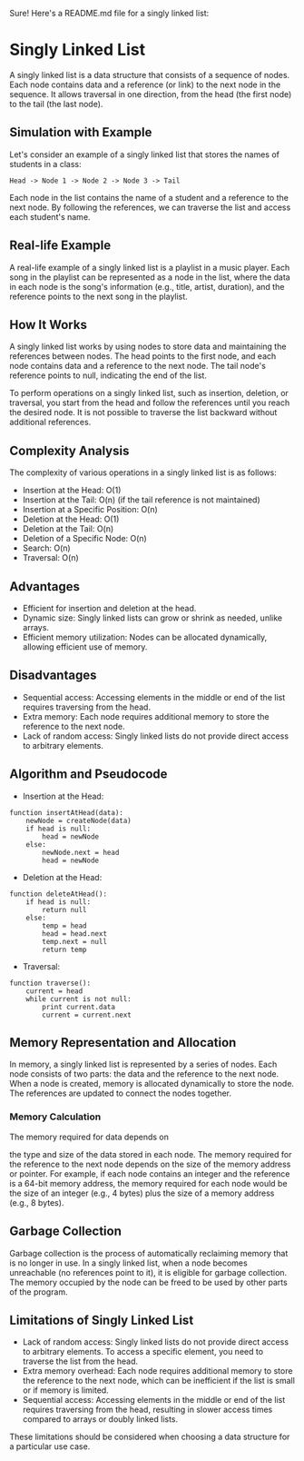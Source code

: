 Sure! Here's a README.md file for a singly linked list:

# Singly Linked List

A singly linked list is a data structure that consists of a sequence of nodes. Each node contains data and a reference (or link) to the next node in the sequence. It allows traversal in one direction, from the head (the first node) to the tail (the last node).

## Simulation with Example

Let's consider an example of a singly linked list that stores the names of students in a class:

```
Head -> Node 1 -> Node 2 -> Node 3 -> Tail
```

Each node in the list contains the name of a student and a reference to the next node. By following the references, we can traverse the list and access each student's name.

## Real-life Example

A real-life example of a singly linked list is a playlist in a music player. Each song in the playlist can be represented as a node in the list, where the data in each node is the song's information (e.g., title, artist, duration), and the reference points to the next song in the playlist.

## How It Works

A singly linked list works by using nodes to store data and maintaining the references between nodes. The head points to the first node, and each node contains data and a reference to the next node. The tail node's reference points to null, indicating the end of the list.

To perform operations on a singly linked list, such as insertion, deletion, or traversal, you start from the head and follow the references until you reach the desired node. It is not possible to traverse the list backward without additional references.

## Complexity Analysis

The complexity of various operations in a singly linked list is as follows:

- Insertion at the Head: O(1)
- Insertion at the Tail: O(n) (if the tail reference is not maintained)
- Insertion at a Specific Position: O(n)
- Deletion at the Head: O(1)
- Deletion at the Tail: O(n)
- Deletion of a Specific Node: O(n)
- Search: O(n)
- Traversal: O(n)

## Advantages

- Efficient for insertion and deletion at the head.
- Dynamic size: Singly linked lists can grow or shrink as needed, unlike arrays.
- Efficient memory utilization: Nodes can be allocated dynamically, allowing efficient use of memory.

## Disadvantages

- Sequential access: Accessing elements in the middle or end of the list requires traversing from the head.
- Extra memory: Each node requires additional memory to store the reference to the next node.
- Lack of random access: Singly linked lists do not provide direct access to arbitrary elements.

## Algorithm and Pseudocode

- Insertion at the Head:
```
function insertAtHead(data):
    newNode = createNode(data)
    if head is null:
        head = newNode
    else:
        newNode.next = head
        head = newNode
```

- Deletion at the Head:
```
function deleteAtHead():
    if head is null:
        return null
    else:
        temp = head
        head = head.next
        temp.next = null
        return temp
```

- Traversal:
```
function traverse():
    current = head
    while current is not null:
        print current.data
        current = current.next
```

## Memory Representation and Allocation

In memory, a singly linked list is represented by a series of nodes. Each node consists of two parts: the data and the reference to the next node. When a node is created, memory is allocated dynamically to store the node. The references are updated to connect the nodes together.

### Memory Calculation

The memory required for data depends on

 the type and size of the data stored in each node. The memory required for the reference to the next node depends on the size of the memory address or pointer. For example, if each node contains an integer and the reference is a 64-bit memory address, the memory required for each node would be the size of an integer (e.g., 4 bytes) plus the size of a memory address (e.g., 8 bytes).

## Garbage Collection

Garbage collection is the process of automatically reclaiming memory that is no longer in use. In a singly linked list, when a node becomes unreachable (no references point to it), it is eligible for garbage collection. The memory occupied by the node can be freed to be used by other parts of the program.

## Limitations of Singly Linked List

- Lack of random access: Singly linked lists do not provide direct access to arbitrary elements. To access a specific element, you need to traverse the list from the head.
- Extra memory overhead: Each node requires additional memory to store the reference to the next node, which can be inefficient if the list is small or if memory is limited.
- Sequential access: Accessing elements in the middle or end of the list requires traversing from the head, resulting in slower access times compared to arrays or doubly linked lists.

These limitations should be considered when choosing a data structure for a particular use case.
